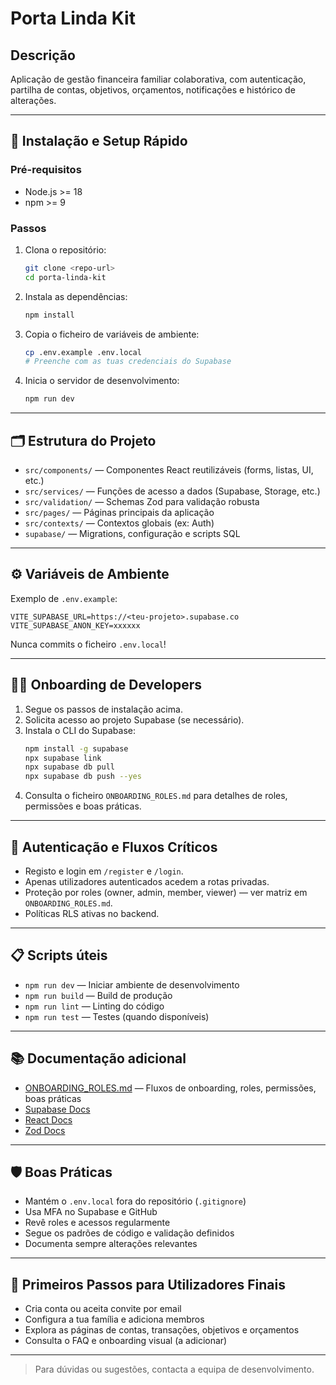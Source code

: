 # Porta Linda Kit

## Descrição
Aplicação de gestão financeira familiar colaborativa, com autenticação, partilha de contas, objetivos, orçamentos, notificações e histórico de alterações.

---

## 🚀 Instalação e Setup Rápido

### Pré-requisitos
- Node.js >= 18
- npm >= 9

### Passos
1. Clona o repositório:
   ```sh
   git clone <repo-url>
   cd porta-linda-kit
   ```
2. Instala as dependências:
   ```sh
   npm install
   ```
3. Copia o ficheiro de variáveis de ambiente:
   ```sh
   cp .env.example .env.local
   # Preenche com as tuas credenciais do Supabase
   ```
4. Inicia o servidor de desenvolvimento:
   ```sh
   npm run dev
   ```

---

## 🗂️ Estrutura do Projeto

- `src/components/` — Componentes React reutilizáveis (forms, listas, UI, etc.)
- `src/services/` — Funções de acesso a dados (Supabase, Storage, etc.)
- `src/validation/` — Schemas Zod para validação robusta
- `src/pages/` — Páginas principais da aplicação
- `src/contexts/` — Contextos globais (ex: Auth)
- `supabase/` — Migrations, configuração e scripts SQL

---

## ⚙️ Variáveis de Ambiente

Exemplo de `.env.example`:
```
VITE_SUPABASE_URL=https://<teu-projeto>.supabase.co
VITE_SUPABASE_ANON_KEY=xxxxxx
```
Nunca commits o ficheiro `.env.local`!

---

## 👩‍💻 Onboarding de Developers

1. Segue os passos de instalação acima.
2. Solicita acesso ao projeto Supabase (se necessário).
3. Instala o CLI do Supabase:
   ```sh
   npm install -g supabase
   npx supabase link
   npx supabase db pull
   npx supabase db push --yes
   ```
4. Consulta o ficheiro `ONBOARDING_ROLES.md` para detalhes de roles, permissões e boas práticas.

---

## 🔑 Autenticação e Fluxos Críticos
- Registo e login em `/register` e `/login`.
- Apenas utilizadores autenticados acedem a rotas privadas.
- Proteção por roles (owner, admin, member, viewer) — ver matriz em `ONBOARDING_ROLES.md`.
- Políticas RLS ativas no backend.

---

## 📋 Scripts úteis
- `npm run dev` — Iniciar ambiente de desenvolvimento
- `npm run build` — Build de produção
- `npm run lint` — Linting do código
- `npm run test` — Testes (quando disponíveis)

---

## 📚 Documentação adicional
- [ONBOARDING_ROLES.md](./ONBOARDING_ROLES.md) — Fluxos de onboarding, roles, permissões, boas práticas
- [Supabase Docs](https://supabase.com/docs)
- [React Docs](https://react.dev/)
- [Zod Docs](https://zod.dev/)

---

## 🛡️ Boas Práticas
- Mantém o `.env.local` fora do repositório (`.gitignore`)
- Usa MFA no Supabase e GitHub
- Revê roles e acessos regularmente
- Segue os padrões de código e validação definidos
- Documenta sempre alterações relevantes

---

## 🏁 Primeiros Passos para Utilizadores Finais
- Cria conta ou aceita convite por email
- Configura a tua família e adiciona membros
- Explora as páginas de contas, transações, objetivos e orçamentos
- Consulta o FAQ e onboarding visual (a adicionar)

---

> Para dúvidas ou sugestões, contacta a equipa de desenvolvimento.
